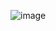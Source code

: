 ![image](https://github.com/NidhishCU/DBAssignment/assets/98959174/e133fcb3-f9f6-4f73-920c-998ca44d4996)

